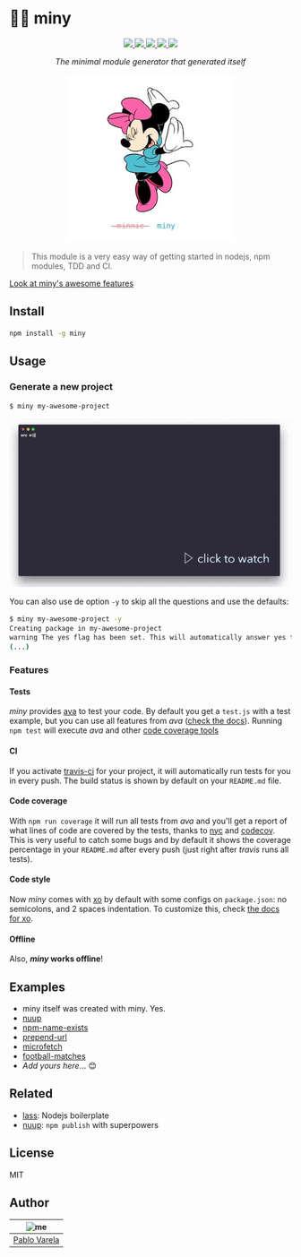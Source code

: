 # 💁🏻 miny

<p align="center">
  <a href="https://travis-ci.org/pablopunk/miny"><img src="https://img.shields.io/travis/pablopunk/miny.svg" /> </a>
  <a href="https://codecov.io/gh/pablopunk/miny"><img src="https://img.shields.io/codecov/c/github/pablopunk/miny.svg" /> </a>
  <a href="https://github.com/sindresorhus/xo"><img src="https://img.shields.io/badge/code_style-XO-5ed9c7.svg" /> </a>
  <a href="https://github.com/pablopunk/miny"><img src="https://img.shields.io/badge/made_with-miny-1eced8.svg" /> </a>
  <a href="https://www.npmjs.com/package/miny"><img src="https://img.shields.io/npm/dt/miny.svg" /></a>
</p>

<p align="center">
  <i>The minimal module generator that generated itself</i>
</p>
<p align="center">
  <img src="https://github.com/pablopunk/art/raw/master/miny/miny.jpg" />
</p>

> This module is a very easy way of getting started in nodejs, npm modules, TDD and CI.


[Look at miny's awesome features](#features)


## Install

```sh
npm install -g miny
```


## Usage

### Generate a new project

```sh
$ miny my-awesome-project
```

[![preview](https://github.com/pablopunk/art/raw/master/miny/preview.gif)](https://dr5mo5s7lqrtc.cloudfront.net/items/3L252b3Y3l3N1H1k3Y3y/miny.mp4)

You can also use de option `-y` to skip all the questions and use the defaults:

```sh
$ miny my-awesome-project -y
Creating package in my-awesome-project
warning The yes flag has been set. This will automatically answer yes to all questions which may have security implications.
(...)
```

### Features

#### Tests

*miny* provides [ava](https://github.com/avajs/ava) to test your code. By default you get a `test.js` with a test example, but you can use all features from *ava* ([check the docs](https://github.com/avajs/ava)). Running `npm test` will execute *ava* and other [code coverage tools](#code-coverage)

#### CI

If you activate [travis-ci](https://travis-ci.org/) for your project, it will automatically run tests for you in every push. The build status is shown by default on your `README.md` file.

#### Code coverage

With `npm run coverage` it will run all tests from *ava* and you'll get a report of what lines of code are covered by the tests, thanks to [nyc](https://github.com/istanbuljs/nyc) and [codecov](https://codecov.io/). This is very useful to catch some bugs and by default it shows the coverage percentage in your `README.md` after every push (just right after *travis* runs all tests).

#### Code style

Now *miny* comes with [xo](https://github.com/sindresorhus/xo) by default with some configs on `package.json`: no semicolons, and 2 spaces indentation. To customize this, check [the docs for xo](https://github.com/sindresorhus/xo).

#### Offline

Also, **_miny_ works offline**!


## Examples

* miny itself was created with miny. Yes.
* [nuup](https://github.com/pablopunk/nuup)
* [npm-name-exists](https://github.com/pablopunk/npm-name-exists)
* [prepend-url](https://github.com/pablopunk/prepend-url)
* [microfetch](https://github.com/pablopunk/microfetch)
* [football-matches](https://github.com/pablopunk/football-matches)
* _Add yours here_... 😊

## Related

* [lass](https://lass.js.org): Nodejs boilerplate
* [nuup](https://github.com/pablopunk/nuup): `npm publish` with superpowers


## License

MIT


## Author

| ![me](https://gravatar.com/avatar/fa50aeff0ddd6e63273a068b04353d9d?size=100) |
| ---------------------------------------------------------------------------- |
| [Pablo Varela](https://pablo.life)                                            |

